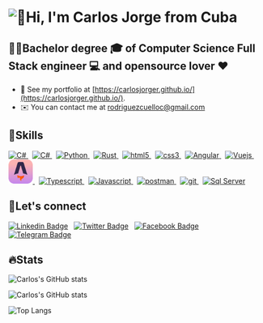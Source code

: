 # **<img src="https://raw.githubusercontent.com/Tarikul-Islam-Anik/Animated-Fluent-Emojis/master/Emojis/Hand%20gestures/Waving%20Hand%20Light%20Skin%20Tone.png" alt="👋" width="40" height="40" />Hi, I'm Carlos Jorge from Cuba**

## 👨‍💻Bachelor degree 🎓 of Computer Science Full Stack engineer 💻 and opensource lover ❤️

- 💼 See my portfolio at [https://carlosjorger.github.io/](https://carlosjorger.github.io/).
- ✉️ You can contact me at [rodriguezcuelloc@gmail.com](mailto:rodriguezcuelloc@gmail.com)

## 💪**Skills**

  <a href="https://docs.microsoft.com/en-us/dotnet/csharp/" target="_blank" rel="noreferrer">
    <img src="https://raw.githubusercontent.com/danielcranney/readme-generator/main/public/icons/skills/csharp-colored.svg" width="48" height="48" alt="C#" />
  </a>
  &nbsp;
  <a href="https://dotnet.microsoft.com/en-us/" target="_blank" rel="noreferrer">
    <img src="https://user-images.githubusercontent.com/25181517/121405754-b4f48f80-c95d-11eb-8893-fc325bde617f.png" width="48" height="48" alt="C#" />
  </a>
  &nbsp;
  <a href="https://www.python.org/" target="_blank" rel="noreferrer">
    <img src="https://raw.githubusercontent.com/danielcranney/readme-generator/main/public/icons/skills/python-colored.svg" width="48" height="48" alt="Python" />
  </a>
  &nbsp;
    <a href="https://www.rust-lang.org/" target="_blank" rel="noreferrer">
    <img src="https://raw.githubusercontent.com/danielcranney/readme-generator/main/public/icons/skills/rust.svg" width="48" height="48" alt="Rust" />
  </a>
  &nbsp;
   <a href="https://developer.mozilla.org/en-US/docs/Glossary/HTML5" target="_blank"> <img src="https://raw.githubusercontent.com/danielcranney/readme-generator/main/public/icons/skills/html5-colored.svg" alt="html5" width="48" height="48"/> </a>
   &nbsp;
    <a href="https://www.w3schools.com/css/" target="_blank"> <img src="https://raw.githubusercontent.com/danielcranney/readme-generator/main/public/icons/skills/css3-colored.svg" alt="css3" width="48" height="48"/> </a>
    &nbsp;
    <a href="https://angular.io/" target="_blank" rel="noreferrer">
    <img src="https://raw.githubusercontent.com/danielcranney/readme-generator/main/public/icons/skills/angularjs-colored.svg" width="48" height="48" alt="Angular" />
     </a>
     &nbsp;
     <a href="https://vuejs.org/" target="_blank" rel="noreferrer">
     <img src="https://raw.githubusercontent.com/danielcranney/readme-generator/main/public/icons/skills/vuejs-colored.svg" width="48" height="48" alt="Vuejs" />
  </a>
  &nbsp;
  <a href="https://astro.build/" target="_blank" rel="noreferrer">
     <img src="https://raw.githubusercontent.com/tandpfun/skill-icons/main/icons/Astro.svg" width="48" height="48" alt="Astro" />
  </a>
  &nbsp;
  <a href="https://www.typescriptlang.org/" target="_blank" rel="noreferrer">
    <img src="https://raw.githubusercontent.com/danielcranney/readme-generator/main/public/icons/skills/typescript-colored.svg" width="48" height="48" alt="Typescript" />
  </a>
  &nbsp;
  <a href="https://developer.mozilla.org/en-US/docs/Web/JavaScript" target="_blank" rel="noreferrer">
    <img src="https://raw.githubusercontent.com/danielcranney/readme-generator/main/public/icons/skills/javascript-colored.svg" width="48" height="48" alt="Javascript" />
  </a>
  &nbsp;
  <a href="https://www.postman.com/" target="_blank"> <img src="https://www.vectorlogo.zone/logos/getpostman/getpostman-icon.svg" alt="postman" width="48" height="48"/> </a>
  &nbsp;
  <a href="https://git-scm.com/" target="_blank"> <img src="https://www.vectorlogo.zone/logos/git-scm/git-scm-icon.svg" alt="git" width="48" height="48"/> </a>
  &nbsp;
  <a href="https://www.microsoft.com/sql-server/" target="_blank"> <img src="https://user-images.githubusercontent.com/4249331/52232852-e2c4f780-28bd-11e9-835d-1e3cf3e43888.png" alt="Sql Server" width="48" height="48"/> </a>

## 🤝**Let's connect**

[![Linkedin Badge](https://raw.githubusercontent.com/gauravghongde/social-icons/master/SVG/Color/LinkedIN.svg)](https://www.linkedin.com/in/carlosjorger)&nbsp;&nbsp;
[![Twitter Badge](https://raw.githubusercontent.com/gauravghongde/social-icons/master/SVG/Color/Twitter.svg)](https://twitter.com/carlosjorgerc)&nbsp;&nbsp;
[![Facebook Badge](https://raw.githubusercontent.com/gauravghongde/social-icons/master/SVG/Color/Facebook.svg)](https://www.facebook.com/carlosjorge.rodriguezcuello)&nbsp;&nbsp;
[![Telegram Badge](https://raw.githubusercontent.com/gauravghongde/social-icons/master/SVG/Color/Telegram.svg)](https://t.me/carlosjorger)

## 🔥**Stats**

![Carlos's GitHub stats](https://github-readme-stats-six-orpin-55.vercel.app/api?username=carlosjorger&show_icons=true&theme=tokyonight)

![Carlos's GitHub stats](https://github-readme-streak-stats.herokuapp.com/?user=carlosjorger&show_icons=true&theme=tokyonight)

![Top Langs](https://github-readme-stats-six-orpin-55.vercel.app/api/top-langs?username=carlosjorger&theme=tokyonight&layout=compact&langs_count=8)
